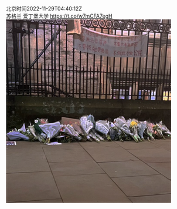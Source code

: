 北京时间2022-11-29T04:40:12Z<br>苏格兰 爱丁堡大学 https://t.co/w7mCFA7egH<br><img src='/temp/image/2022/o-Month-11/1597329534441115649_0.jpg' width='450' height='500'><br><br>
